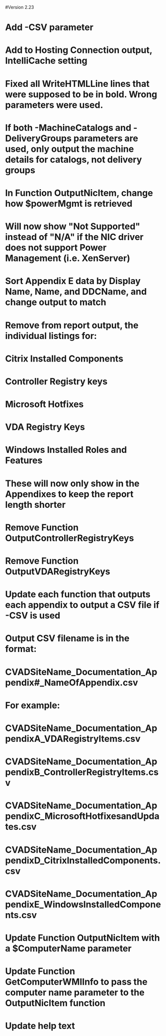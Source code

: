 #Version 2.23
#	Add -CSV parameter
#	Add to Hosting Connection output, IntelliCache setting
#	Fixed all WriteHTMLLine lines that were supposed to be in bold. Wrong parameters were used.
#	If both -MachineCatalogs and -DeliveryGroups parameters are used, only output the machine details for catalogs, not delivery groups
#	In Function OutputNicItem, change how $powerMgmt is retrieved
#		Will now show "Not Supported" instead of "N/A" if the NIC driver does not support Power Management (i.e. XenServer)
#	Sort Appendix E data by Display Name, Name, and DDCName, and change output to match
#	Remove from report output, the individual listings for:
#		Citrix Installed Components
#		Controller Registry keys
#		Microsoft Hotfixes
#		VDA Registry Keys
#		Windows Installed Roles and Features
#
#		These will now only show in the Appendixes to keep the report length shorter
#		Remove Function OutputControllerRegistryKeys
#		Remove Function OutputVDARegistryKeys
#	Update each function that outputs each appendix to output a CSV file if -CSV is used
#		Output CSV filename is in the format:
#		CVADSiteName_Documentation_Appendix#_NameOfAppendix.csv
#		For example:
#			CVADSiteName_Documentation_AppendixA_VDARegistryItems.csv
#			CVADSiteName_Documentation_AppendixB_ControllerRegistryItems.csv
#			CVADSiteName_Documentation_AppendixC_MicrosoftHotfixesandUpdates.csv
#			CVADSiteName_Documentation_AppendixD_CitrixInstalledComponents.csv
#			CVADSiteName_Documentation_AppendixE_WindowsInstalledComponents.csv	
#	Update Function OutputNicItem with a $ComputerName parameter
#		Update Function GetComputerWMIInfo to pass the computer name parameter to the OutputNicItem function
#	Update help text